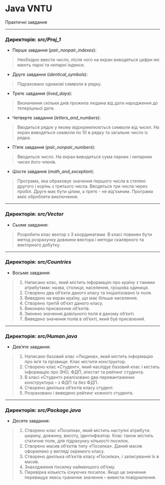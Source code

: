 # Java VNTU

Практичні завдання

<hr>

### Директорія: *src/Proj_1*
- Перше завдання (*pair_nonpair_indexes*):
> Необхідно ввести число, після чого на екран виводяться цифри які мають парні та непарні індекси.

- Друге завдання (*identical_symbols*):
> Підраховано однакові символи в рядку.

- Третє завдання (*lived_days*):
> Визначення скільки днів прожила людина від дати народження до теперішньої дати.

- Четверте завдання (*letters_and_numbers*):
> Вводиться рядок у якому відокремлюються символи від чисел. На екран виводяться символи по 10 в рядку та загальне 
> число із рядка.

- Пʼяте завдання (*pair_nonpair_numbers*):
> Вводиться число. На екран виводиться сума парних і непарних чисел його членів.

- Шосте завдання (*math_and_exception*):
> Програма, яка обраховує значення першого числа в степені другого і корінь з третього числа. Вводяться три числа через 
> пробіл. Друге має бути цілим, а третє - не від'ємним. Програма вміє обробляти виключення.

<hr>

### Директорія: *src/Vector*
- Сьоме завдання:
> Розробити клас вектор з 3 координатами. В класі повинен бути метод розрахунку довжини вектора і методи скалярного та 
> векторного добутку.

<hr>
 
### Директорія: *src/Countries*
- Восьме завдання:
> 1. Написано клас, який містить інформацію про країну з такими атрибутами: назва, столиця, населення, грошова одиниця.
> 2. Створено два об’єкти даного класу та ініціалізовано їх поля. 
> 3. Виведено на екран країну, що має більше населення.
> 4. Створено третій об’єкт даного класу.
> 5. Виконано присвоєння об’єктів.
> 6. Змінено значення довільного поля в даному об’єкті.
> 7. Виведено значення полів в об’єкті, який був присвоєний.

<hr>

### Директорія: *src/Human.java*
- Девʼяте завдання:
> 1. Написано базовий клас «Людина», який містить інформацію про ім’я та прізвище. Клас містити конструктор.
> 2. Створено клас «Студент», який наслідує базовий клас і містить інформацію про ЗНО, ФДП, атестат та рейтинг студента.
> 3. В класі «Студент» реалізовано два перевантажених конструктора – з ФДП та без ФДП.
> 4. Створено декілька об’єктів класу студент.
> 5. Розраховано і виведено рейтинг кожного студента.

<hr>

### Директорія: *src/Package.java*
- Десяте завдання:
> 1. Створено клас «Посилка», який містить наступні атрибути: ширину, довжину, висоту, ідентифікатор. Клас також містить
> статичне поле, для підрахунку кількості посилок.
> 2. Створено масив об’єктів типу «Посилка». Даний масив оформлено у вигляді окремого класу.
> 3. Створено декілька об’єктів класу «Посилка», і записування їх в масив.
> 4. Знаходження посилку найменшого об’єму.
> 5. Перевірка кількість існуючих посилок. Якщо це значення перевищує якесь граничне значення – вивести повідомлення.